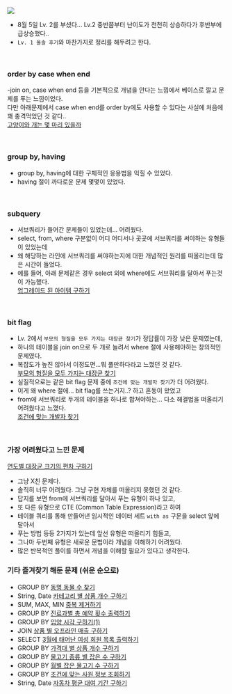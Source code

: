 <img src="https://github.com/user-attachments/assets/fa4d2d4f-f892-4532-baad-789f8ba09b06" /><br>
- 8월 5일 Lv. 2를 부셨다... Lv.2 중반쯤부터 난이도가 천천히 상승하다가 후반부에 급상승했다..
- `Lv. 1 올솔 후기`와 마찬가지로 정리를 해두려고 한다.

<br>

### order by case when end  <br>
-join on, case when end 등을 기본적으로 개념을 안다는 느낌에서 베이스로 깔고 문제를 푸는 느낌이었다. <br>
다만 아래문제에서 case when end를 order by에도 사용할 수 있다는 사실에 처음에 꽤 충격먹었던 것 같다.. <br>
[고양이와 개는 몇 마리 있을까](https://school.programmers.co.kr/learn/courses/30/lessons/59040)<br>

<br>

### group by, having <br>
- group by, having에 대한 구체적인 응용법을 익힐 수 있었다. <br>
- having 절이 까다로운 문제 몇몇이 있었다. <br>

<br>

### subquery <br>
- 서브쿼리가 들어간 문제들이 있었는데... 어려웠다. <br>
- select, from, where 구분없이 어디 어디서나 곳곳에 서브쿼리를 써야하는 유형들이 있었는데 <br>
- 왜 해당하는 라인에 서브쿼리를 써야하는지에 대한 개념적인 원리를 떠올리는데 많은 시간이 들었다. <br>
- 예를 들어, 아래 문제같은 경우 select 외에 where에도 서브쿼리를 달아서 푸는것이 가능했다. <br>
[업그레이드 된 아이템 구하기](https://school.programmers.co.kr/learn/courses/30/lessons/273711)<br>

<br>

### bit flag <br>
- Lv. 2에서 `부모의 형질을 모두 가지는 대장균 찾기`가 정답률이 가장 낮은 문제였는데, <br>
- 하나의 테이블을 join on으로 두 개로 늘려서 where 절에 사용해야하는 창의적인 문제였다. <br>
- 복잡도가 높진 않아서 이정도면...뭐 풀만하다라고 느꼈던 것 같다. <br>
[부모의 형질을 모두 가지는 대장균 찾기](https://school.programmers.co.kr/learn/courses/30/lessons/301647)<br>
- 실질적으로는 같은 bit flag 문제 중에 `조건에 맞는 개발자 찾기`가 더 어려웠다. <br>
- 이게 왜 where 절에... bit flag를 쓰는거지..? 하고 혼동이 왔었고 <br>
- from에 서브쿼리로 두개의 테이블을 하나로 합쳐야하는... 다소 해결법을 떠올리기 어려웠다고 느꼈다. <br>
[조건에 맞는 개발자 찾기](https://school.programmers.co.kr/learn/courses/30/lessons/276034)<br>

<br>

### 가장 어려웠다고 느낀 문제 <br>
[연도별 대장균 크기의 편차 구하기](https://school.programmers.co.kr/learn/courses/30/lessons/299310)<br>
- 그냥 X친 문제다.
- 솔직히 너무 어려웠다. 그냥 구현 자체를 떠올리지 못했던 것 같다.
- 답지를 보면 from에 서브쿼리를 달아서 푸는 유형이 하나 있고,
- 또 다른 유형으로 CTE (Common Table Expression)라고 하여
- 테이블 쿼리를 통해 만들어낸 임시적인 데이터 세트 `with as` 구문을 select 앞에 달아서
- 푸는 방법 등등 2가지가 있는데 앞선 유형은 떠올리기 힘들고,
- 그나마 두번째 유형은 새로운 문법이라 개념을 이해하기 어려웠다.
- 많은 반복적인 풀이를 하면서 개념을 이해할 필요가 있다고 생각한다.

### 기타 즐겨찾기 해둔 문제 (쉬운 순으로)
- GROUP BY [동명 동물 수 찾기](https://school.programmers.co.kr/learn/courses/30/lessons/59041)<br>
- String, Date [카테고리 별 상품 개수 구하기](https://school.programmers.co.kr/learn/courses/30/lessons/131529)<br>
- SUM, MAX, MIN [중복 제거하기](https://school.programmers.co.kr/learn/courses/30/lessons/59408)<br>
- GROUP BY [진료과별 총 예약 횟수 출력하기](https://school.programmers.co.kr/learn/courses/30/lessons/132202)<br>
- GROUP BY [입양 시각 구하기(1)](https://school.programmers.co.kr/learn/courses/30/lessons/59412)<br>
- JOIN [상품 별 오프라인 매출 구하기](https://school.programmers.co.kr/learn/courses/30/lessons/131533)<br>
- SELECT [3월에 태어난 여성 회원 목록 출력하기](https://school.programmers.co.kr/learn/courses/30/lessons/131120)<br>
- GROUP BY [가격대 별 상품 개수 구하기](https://school.programmers.co.kr/learn/courses/30/lessons/131530)<br>
- GROUP BY [물고기 종류 별 잡은 수 구하기](https://school.programmers.co.kr/learn/courses/30/lessons/293257)<br>
- GROUP BY [월별 잡은 물고기 수 구하기](https://school.programmers.co.kr/learn/courses/30/lessons/293260)<br>
- GROUP BY [조건에 맞는 사원 정보 조회하기](https://school.programmers.co.kr/learn/courses/30/lessons/284527)<br>
- String, Date [자동차 평균 대여 기간 구하기](https://school.programmers.co.kr/learn/courses/30/lessons/157342)<br>
